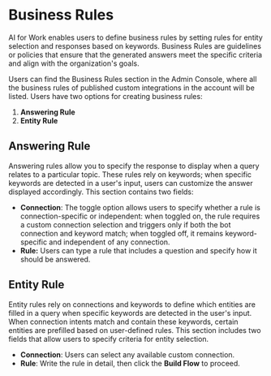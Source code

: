 
# Business Rules

AI for Work enables users to define business rules by setting rules for entity selection and responses based on keywords. Business Rules are guidelines or policies that ensure that the generated answers meet the specific criteria and align with the organization's goals.

Users can find the Business Rules section in the Admin Console, where all the business rules of published custom integrations in the account will be listed. Users have two options for creating business rules:

1. **Answering Rule**
2. **Entity Rule**

## Answering Rule

Answering rules allow you to specify the response to display when a query relates to a particular topic. These rules rely on keywords; when specific keywords are detected in a user's input, users can customize the answer displayed accordingly. This section contains two fields:

* **Connection**: The toggle option allows users to specify whether a rule is connection-specific or independent: when toggled on, the rule requires a custom connection selection and triggers only if both the bot connection and keyword match; when toggled off, it remains keyword-specific and independent of any connection.
* **Rule:** Users can type a rule that includes a question and specify how it should be answered.

## Entity Rule

Entity rules rely on connections and keywords to define which entities are filled in a query when specific keywords are detected in the user's input. When connection intents match and contain these keywords, certain entities are prefilled based on user-defined rules. This section includes two fields that allow users to specify criteria for entity selection.

* **Connection**: Users can select any available custom connection.
* **Rule**: Write the rule in detail, then click the **Build Flow** to proceed.
